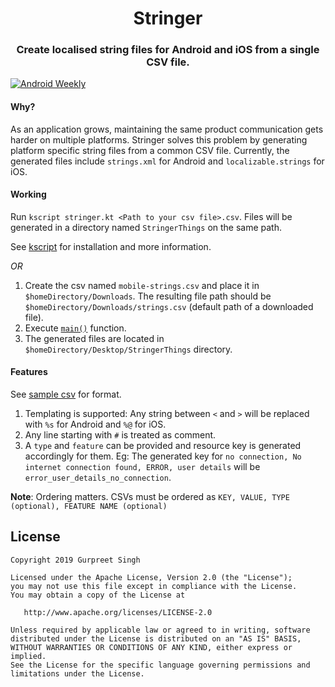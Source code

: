 <h1 align="center">Stringer</h1>
<h3 align="center">Create localised string files for Android and iOS from a single CSV file.</h3>

[![Android Weekly]( https://img.shields.io/badge/Android%20Weekly-%23352-blue.svg )]( http://androidweekly.net/issues/issue-352 )

#### Why?
As an application grows, maintaining the same product communication gets harder on multiple platforms. Stringer solves this problem by generating platform specific string files from a common CSV file.
Currently, the generated files include `strings.xml` for Android and `localizable.strings` for iOS.

#### Working
Run `kscript stringer.kt <Path to your csv file>.csv`. Files will be generated in a directory named `StringerThings` on the same path.

See [kscript](https://github.com/holgerbrandl/kscript) for installation and more information.


*OR*

1. Create the csv named `mobile-strings.csv` and place it in `$homeDirectory/Downloads`. The resulting file path should be `$homeDirectory/Downloads/strings.csv` (default path of a downloaded file).
2. Execute [`main()`](https://github.com/GurpreetSK95/Stringer/blob/master/src/main/kotlin/com/gurpreetsk/Main.kt) function.
3. The generated files are located in `$homeDirectory/Desktop/StringerThings` directory.


#### Features
See [sample csv](https://github.com/GurpreetSK95/Stringer/blob/master/mobile-strings.csv) for format.

1. Templating is supported: Any string between `<` and `>` will be replaced with `%s` for Android and `%@` for iOS.
2. Any line starting with `#` is treated as comment.
3. A `type` and `feature` can be provided and resource key is generated accordingly for them. Eg: The generated key for `no connection, No internet connection found, ERROR, user details` will be `error_user_details_no_connection`.

<b>Note</b>: Ordering matters. CSVs must be ordered as `KEY, VALUE, TYPE (optional), FEATURE NAME (optional)`

License
---------------------

    Copyright 2019 Gurpreet Singh

    Licensed under the Apache License, Version 2.0 (the "License");
    you may not use this file except in compliance with the License.
    You may obtain a copy of the License at

       http://www.apache.org/licenses/LICENSE-2.0

    Unless required by applicable law or agreed to in writing, software
    distributed under the License is distributed on an "AS IS" BASIS,
    WITHOUT WARRANTIES OR CONDITIONS OF ANY KIND, either express or implied.
    See the License for the specific language governing permissions and
    limitations under the License.
